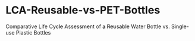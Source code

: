 # LCA-Reusable-vs-PET-Bottles
Comparative Life Cycle Assessment of a Reusable Water Bottle vs. Single-use Plastic Bottles
